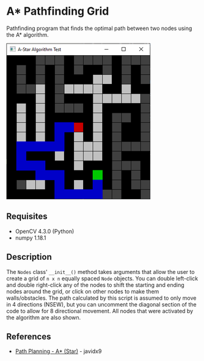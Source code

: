 # A* Pathfinding Grid
Pathfinding program that finds the optimal path between two nodes using the A* algorithm.

![Sample image](astar.PNG)

## Requisites 
* OpenCV 4.3.0 (Python)
* numpy 1.18.1

## Description
The `Nodes` class' `__init__()` method takes arguments that allow the user to create a grid of `n x n` equally spaced `Node` objects. You can double left-click and double right-click any of the nodes to shift the starting and ending nodes around the grid, or click on other nodes to make them walls/obstacles. The path calculated by this script is assumed to only move in 4 directions (NSEW), but you can uncomment the diagonal section of the code to allow for 8 directional movement. All nodes that were activated by the algorithm are also shown.

## References
* [Path Planning - A* (Star)](https://www.youtube.com/watch?v=icZj67PTFhc) - javidx9
